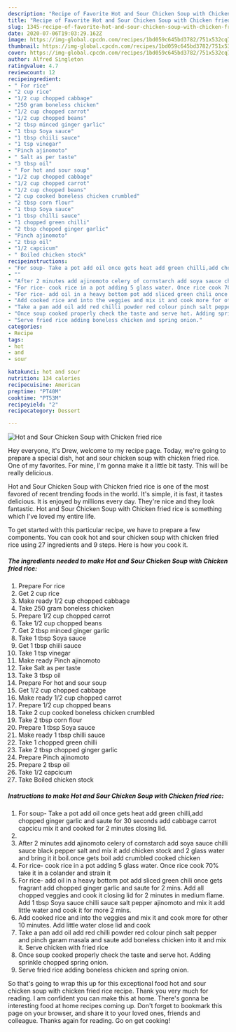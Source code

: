 ```yaml
---
description: "Recipe of Favorite Hot and Sour Chicken Soup with Chicken fried rice"
title: "Recipe of Favorite Hot and Sour Chicken Soup with Chicken fried rice"
slug: 1345-recipe-of-favorite-hot-and-sour-chicken-soup-with-chicken-fried-rice
date: 2020-07-06T19:03:29.162Z
image: https://img-global.cpcdn.com/recipes/1bd059c645bd3782/751x532cq70/hot-and-sour-chicken-soup-with-chicken-fried-rice-recipe-main-photo.jpg
thumbnail: https://img-global.cpcdn.com/recipes/1bd059c645bd3782/751x532cq70/hot-and-sour-chicken-soup-with-chicken-fried-rice-recipe-main-photo.jpg
cover: https://img-global.cpcdn.com/recipes/1bd059c645bd3782/751x532cq70/hot-and-sour-chicken-soup-with-chicken-fried-rice-recipe-main-photo.jpg
author: Alfred Singleton
ratingvalue: 4.7
reviewcount: 12
recipeingredient:
- " For rice"
- "2 cup rice"
- "1/2 cup chopped cabbage"
- "250 gram boneless chicken"
- "1/2 cup chopped carrot"
- "1/2 cup chopped beans"
- "2 tbsp minced ginger garlic"
- "1 tbsp Soya sauce"
- "1 tbsp chiili sauce"
- "1 tsp vinegar"
- "Pinch ajinomoto"
- " Salt as per taste"
- "3 tbsp oil"
- " For hot and sour soup"
- "1/2 cup chopped cabbage"
- "1/2 cup chopped carrot"
- "1/2 cup chopped beans"
- "2 cup cooked boneless chicken crumbled"
- "2 tbsp corn flour"
- "1 tbsp Soya sauce"
- "1 tbsp chilli sauce"
- "1 chopped green chilli"
- "2 tbsp chopped ginger garlic"
- "Pinch ajinomoto"
- "2 tbsp oil"
- "1/2 capcicum"
- " Boiled chicken stock"
recipeinstructions:
- "For soup- Take a pot add oil once gets heat add green chilli,add chopped ginger garlic and saute for 30 seconds add cabbage carrot capcicu mix it and cooked for 2 minutes closing lid."
- ""
- "After 2 minutes add ajinomoto celery of cornstarch add soya sauce chilli sauce black pepper salt and mix it add chicken stock and 2 glass water and bring it it boil.once gets boil add crumbled cooked chicken"
- "For rice- cook rice in a pot adding 5 glass water. Once rice cook 70% take it in a colander and strain it"
- "For rice- add oil in a heavy bottom pot add sliced green chili once gets fragrant add chopped ginger garlic and saute for 2 mins. Add all chopped veggies and cook it closing lid for 2 minutes in medium flame. Add 1 tbsp Soya sauce chilli sauce salt pepper ajinomoto and mix it add little water and cook it for more 2 mins."
- "Add cooked rice and into the veggies and mix it and cook more for other 10 minutes. Add little water close lid and cook"
- "Take a pan add oil add red chilli powder red colour pinch salt pepper and pinch garam masala and saute add boneless chicken into it and mix it. Serve chicken with fried rice"
- "Once soup cooked properly check the taste and serve hot. Adding sprinkle chopped spring onion."
- "Serve fried rice adding boneless chicken and spring onion."
categories:
- Recipe
tags:
- hot
- and
- sour

katakunci: hot and sour 
nutrition: 134 calories
recipecuisine: American
preptime: "PT40M"
cooktime: "PT53M"
recipeyield: "2"
recipecategory: Dessert

---
```



![Hot and Sour Chicken Soup with Chicken fried rice](https://img-global.cpcdn.com/recipes/1bd059c645bd3782/751x532cq70/hot-and-sour-chicken-soup-with-chicken-fried-rice-recipe-main-photo.jpg)

Hey everyone, it's Drew, welcome to my recipe page. Today, we're going to prepare a special dish, hot and sour chicken soup with chicken fried rice. One of my favorites. For mine, I'm gonna make it a little bit tasty. This will be really delicious.



Hot and Sour Chicken Soup with Chicken fried rice is one of the most favored of recent trending foods in the world. It's simple, it is fast, it tastes delicious. It is enjoyed by millions every day. They're nice and they look fantastic. Hot and Sour Chicken Soup with Chicken fried rice is something which I've loved my entire life.


To get started with this particular recipe, we have to prepare a few components. You can cook hot and sour chicken soup with chicken fried rice using 27 ingredients and 9 steps. Here is how you cook it.

<!--inarticleads1-->

##### The ingredients needed to make Hot and Sour Chicken Soup with Chicken fried rice:

1. Prepare  For rice
1. Get 2 cup rice
1. Make ready 1/2 cup chopped cabbage
1. Take 250 gram boneless chicken
1. Prepare 1/2 cup chopped carrot
1. Take 1/2 cup chopped beans
1. Get 2 tbsp minced ginger garlic
1. Take 1 tbsp Soya sauce
1. Get 1 tbsp chiili sauce
1. Take 1 tsp vinegar
1. Make ready Pinch ajinomoto
1. Take  Salt as per taste
1. Take 3 tbsp oil
1. Prepare  For hot and sour soup
1. Get 1/2 cup chopped cabbage
1. Make ready 1/2 cup chopped carrot
1. Prepare 1/2 cup chopped beans
1. Take 2 cup cooked boneless chicken crumbled
1. Take 2 tbsp corn flour
1. Prepare 1 tbsp Soya sauce
1. Make ready 1 tbsp chilli sauce
1. Take 1 chopped green chilli
1. Take 2 tbsp chopped ginger garlic
1. Prepare Pinch ajinomoto
1. Prepare 2 tbsp oil
1. Take 1/2 capcicum
1. Take  Boiled chicken stock




<!--inarticleads2-->

##### Instructions to make Hot and Sour Chicken Soup with Chicken fried rice:

1. For soup- Take a pot add oil once gets heat add green chilli,add chopped ginger garlic and saute for 30 seconds add cabbage carrot capcicu mix it and cooked for 2 minutes closing lid.
1. 
1. After 2 minutes add ajinomoto celery of cornstarch add soya sauce chilli sauce black pepper salt and mix it add chicken stock and 2 glass water and bring it it boil.once gets boil add crumbled cooked chicken
1. For rice- cook rice in a pot adding 5 glass water. Once rice cook 70% take it in a colander and strain it
1. For rice- add oil in a heavy bottom pot add sliced green chili once gets fragrant add chopped ginger garlic and saute for 2 mins. Add all chopped veggies and cook it closing lid for 2 minutes in medium flame. Add 1 tbsp Soya sauce chilli sauce salt pepper ajinomoto and mix it add little water and cook it for more 2 mins.
1. Add cooked rice and into the veggies and mix it and cook more for other 10 minutes. Add little water close lid and cook
1. Take a pan add oil add red chilli powder red colour pinch salt pepper and pinch garam masala and saute add boneless chicken into it and mix it. Serve chicken with fried rice
1. Once soup cooked properly check the taste and serve hot. Adding sprinkle chopped spring onion.
1. Serve fried rice adding boneless chicken and spring onion.




So that's going to wrap this up for this exceptional food hot and sour chicken soup with chicken fried rice recipe. Thank you very much for reading. I am confident you can make this at home. There's gonna be interesting food at home recipes coming up. Don't forget to bookmark this page on your browser, and share it to your loved ones, friends and colleague. Thanks again for reading. Go on get cooking!
